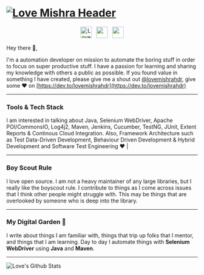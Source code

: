 # [![Love Mishra Header](https://cdn.bap-software.net/2023/09/automationtest1.jpg)](https://github.com/lovemishrahdr)

<p align='center'>
<a href="https://dev.to/lovemishrahdr"><img src="https://d2fltix0v2e0sb.cloudfront.net/dev-badge.svg" alt="Love Mishra's DEV Profile" height="30" width="30"></a>&nbsp;&nbsp;
<a href="https://www.facebook.com/profile.php?id=100002550683784"><img height="30" src="https://facebookbrand.com/wp-content/uploads/2019/04/f_logo_RGB-Hex-Blue_512.png?w=512&h=512"></a>&nbsp;&nbsp;
<a href="https://www.linkedin.com/in/love-mishra/"><img height="30" src="https://github.com/WaylonWalker/WaylonWalker/blob/main/icon/linkedin.png?raw=true"></a>
</p>

Hey there 👋,

I'm a automation developer on mission to automate the boring stuff in order to focus on super productive stuff. I have a passion for learning and sharing my knowledge with others a public as possible. If you found value in something I have created, please give me a shout out [@lovemishrahdr](https://twitter.com/lovemishrahdr), give some ♥ on [https://dev.to/lovemishrahdr](https://dev.to/lovemishrahdr)
 
  ---

### Tools & Tech Stack

I am interested in talking about Java, Selenium WebDriver, Apache POI/CommonsIO, Log4j2, Maven, Jenkins, Cucumber, TestNG, JUnit, Extent Reports & Continous Cloud Integration. Also, Framework Architecture such as Test Data-Driven Development, Behaviour Driven Development & Hybrid Development and Software Test Engineering ♥️  |


  ---
### Boy Scout Rule

I love open source.  I am not a heavy maintainer of any large libraries, but I really like the boyscout rule.  I contribute to things as I come across issues that I think other people might struggle with.  This may be things that are overlooked by someone who is deep into the library. 

 ---

### My Digital Garden 🌱


I write about things I am familiar with, things that trip up folks that I mentor, and things that I am learning.  Day to day I automate things with **Selenium WebDriver** using **Java** and **Maven**.

---

![Love's Github Stats](https://github-readme-stats.vercel.app/api?username=lovemishrahdr&show_icons=true&theme=highcontrast)
